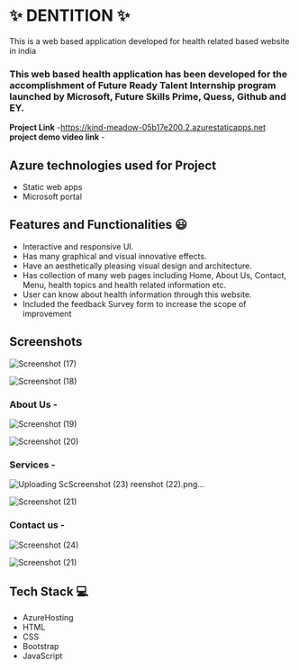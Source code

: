 # ✨  DENTITION ✨

This is a web based application developed for health related based website in india

### This web based health application has been developed for the accomplishment of Future Ready Talent Internship program launched by Microsoft, Future Skills Prime, Quess, Github and EY.


**Project Link** -https://kind-meadow-05b17e200.2.azurestaticapps.net
**project demo video link** - 

## Azure technologies used for Project

- Static web apps
- Microsoft portal

## Features and Functionalities 😃

- Interactive and responsive UI.
- Has many graphical and visual innovative effects.
- Have an aesthetically pleasing visual design and architecture.
- Has collection of many web pages including Home, About Us, Contact, Menu, health topics and health related information etc.
- User can know about health information through this website.
- Included the feedback Survey form to increase the scope of improvement 

## Screenshots
![Screenshot (17)](https://user-images.githubusercontent.com/118528640/203914362-93d0a31a-4372-4624-a72c-14eef5a3b7dc.png)




   ![Screenshot (18)](https://user-images.githubusercontent.com/118528640/203914371-bcec4eb8-2465-48a4-af94-1abc90b9c781.png)


### About Us -

![Screenshot (19)](https://user-images.githubusercontent.com/118528640/203914602-ac1ddbf9-1307-47a1-a77d-fb487ed4de29.png)

![Screenshot (20)](https://user-images.githubusercontent.com/118528640/203914623-bd89ec8b-9458-4197-9767-7b20533585f2.png)

### Services -

![Uploading Sc![Screenshot (23)](https://user-images.githubusercontent.com/118528640/203914795-d4b84253-bcb3-4428-96b3-76069dce33c3.png)
reenshot (22).png…]()

![Screenshot (21)](https://user-images.githubusercontent.com/118528640/203914651-6efa9794-4a8a-48d4-8ea2-0084359a630d.png)

### Contact us -




![Screenshot (24)](https://user-images.githubusercontent.com/118528640/203914939-83ceda0f-45fa-4cfe-b0d7-ef8fd8329ce6.png)


![Screenshot (21)](https://user-images.githubusercontent.com/118528640/203914965-1b15a5bb-80e7-42a2-9d85-e9bc41e49cc2.png)


## Tech Stack 💻

- AzureHosting
- HTML
- CSS
- Bootstrap
- JavaScript
